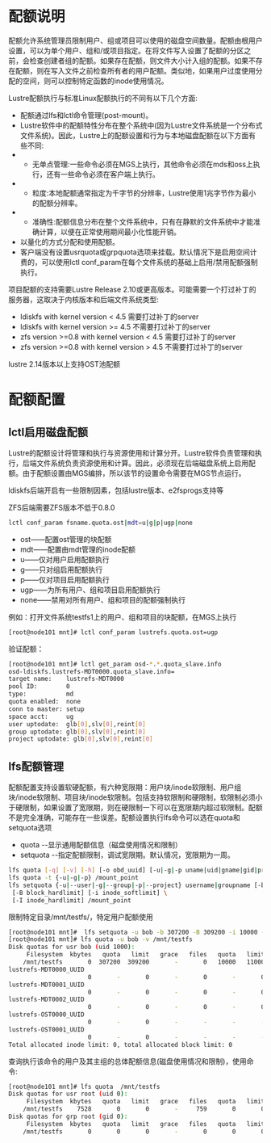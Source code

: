 # 配额说明
配额允许系统管理员限制用户、组或项目可以使用的磁盘空间数量。配额由根用户设置，可以为单个用户、组和/或项目指定。在将文件写入设置了配额的分区之前，会检查创建者组的配额。如果存在配额，则文件大小计入组的配额。如果不存在配额，则在写入文件之前检查所有者的用户配额。类似地，如果用户过度使用分配的空间，则可以控制特定函数的inode使用情况。

Lustre配额执行与标准Linux配额执行的不同有以下几个方面:
- 配额通过lfs和lctl命令管理(post-mount)。
- Lustre软件中的配额特性分布在整个系统中(因为Lustre文件系统是一个分布式文件系统)。因此，Lustre上的配额设置和行为与本地磁盘配额在以下方面有些不同:
- - 无单点管理:一些命令必须在MGS上执行，其他命令必须在mds和oss上执行，还有一些命令必须在客户端上执行。
- - 粒度:本地配额通常指定为千字节的分辨率，Lustre使用1兆字节作为最小的配额分辨率。
- - 准确性:配额信息分布在整个文件系统中，只有在静默的文件系统中才能准确计算，以便在正常使用期间最小化性能开销。
- 以量化的方式分配和使用配额。
- 客户端没有设置usrquota或grpquota选项来挂载。默认情况下是启用空间计费的，可以使用lctl conf_param在每个文件系统的基础上启用/禁用配额强制执行。

项目配额的支持需要Lustre Release 2.10或更高版本。可能需要一个打过补丁的服务器，这取决于内核版本和后端文件系统类型:
- ldiskfs with kernel version < 4.5   需要打过补丁的server
- ldiskfs with kernel version >= 4.5  不需要打过补丁的server
- zfs version >=0.8 with kernel version < 4.5 需要打过补丁的server
- zfs version >=0.8 with kernel version > 4.5 不需要打过补丁的server

lustre 2.14版本以上支持OST池配额

# 配额配置
## lctl启用磁盘配额
Lustre的配额设计将管理和执行与资源使用和计算分开。Lustre软件负责管理和执行，后端文件系统负责资源使用和计算。因此，必须现在后端磁盘系统上启用配额。由于配额设置由MGS编排，所以该节的设置命令需要在MGS节点运行。

ldiskfs后端开启有一些限制因素，包括lustre版本、e2fsprogs支持等

ZFS后端需要ZFS版本不低于0.8.0
```bash
lctl conf_param fsname.quota.ost|mdt=u|g|p|ugp|none
```
- ost——配置ost管理的块配额
- mdt——配置由mdt管理的inode配额
- u——仅对用户启用配额执行
- g——只对组启用配额执行
- p——仅对项目启用配额执行
- ugp——为所有用户、组和项目启用配额执行
- none——禁用对所有用户、组和项目的配额强制执行

例如：打开文件系统testfs1上的用户、组和项目的块配额，在MGS上执行
```bash
[root@node101 mnt]# lctl conf_param lustrefs.quota.ost=ugp
```
验证配额：
```bash
[root@node101 mnt]# lctl get_param osd-*.*.quota_slave.info
osd-ldiskfs.lustrefs-MDT0000.quota_slave.info=
target name:    lustrefs-MDT0000
pool ID:        0
type:           md
quota enabled:  none
conn to master: setup
space acct:     ug
user uptodate:  glb[0],slv[0],reint[0]
group uptodate: glb[0],slv[0],reint[0]
project uptodate: glb[0],slv[0],reint[0]
```
## lfs配额管理
配额配置支持设置软硬配额，有六种宽限期：用户块/inode软限制、用户组块/inode软限制、项目块/inode软限制。包括支持软限制和硬限制，软限制必须小于硬限制，如果设置了宽限期，则在硬限制一下可以在宽限期内超过软限制。配额不是完全准确，可能存在一些误差。配额设置执行lfs命令可以选在quota和setquota选项
- quota --显示通用配额信息（磁盘使用情况和限制）
- setquota --指定配额限制，调试宽限期。默认情况，宽限期为一周。
```bash
lfs quota [-q] [-v] [-h] [-o obd_uuid] [-u|-g|-p uname|uid|gname|gid|projid] /mountpoint
lfs quota -t {-u|-g|-p} /mount_point
lfs setquota {-u|--user|-g|--group|-p|--project} username|groupname [-b block-softlimit] \
 [-B block_hardlimit] [-i inode_softlimit] \
 [-I inode_hardlimit] /mount_point
```
限制特定目录/mnt/testfs/，特定用户配额使用
```bash
[root@node101 mnt]#  lfs setquota -u bob -b 307200 -B 309200 -i 10000 -I 11000 /mnt/testfs
[root@node101 mnt]# lfs quota -u bob -v /mnt/testfs
Disk quotas for usr bob (uid 1000):
     Filesystem  kbytes   quota   limit   grace   files   quota   limit   grace
    /mnt/testfs       0  307200  309200       -       0   10000   11000       -
lustrefs-MDT0000_UUID
                      0       -       0       -       0       -       0       -
lustrefs-MDT0001_UUID
                      0       -       0       -       0       -       0       -
lustrefs-MDT0002_UUID
                      0       -       0       -       0       -       0       -
lustrefs-OST0000_UUID
                      0       -       0       -       -       -       -       -
lustrefs-OST0001_UUID
                      0       -       0       -       -       -       -       -
Total allocated inode limit: 0, total allocated block limit: 0
```

查询执行该命令的用户及其主组的总体配额信息(磁盘使用情况和限制)，使用命令:
```bash
[root@node101 mnt]# lfs quota  /mnt/testfs
Disk quotas for usr root (uid 0):
     Filesystem  kbytes   quota   limit   grace   files   quota   limit   grace
    /mnt/testfs    7528       0       0       -     759       0       0       -
Disk quotas for grp root (gid 0):
     Filesystem  kbytes   quota   limit   grace   files   quota   limit   grace
    /mnt/testfs       0       0       0       -       0       0       0       -
```